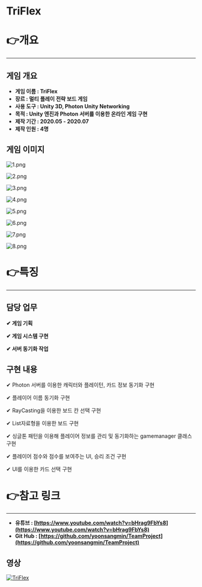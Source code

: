 # TriFlex

# 👉개요

---

## 게임 개요

- **게임 이름 : TriFlex**
- **장르 : 멀티 플레이 전략 보드 게임**
- **사용 도구 : Unity 3D, Photon Unity Networking**
- **목적 : Unity 엔진과 Photon 서버를 이용한 온라인 게임 구현**
- **제작 기간 : 2020.05 - 2020.07**
- **제작 인원 : 4명**

## 게임 이미지

![1.png](Images/1.png)

![2.png](Images/2.png)

![3.png](Images/3.png)

![4.png](Images/4.png)

![5.png](Images/5.png)

![6.png](Images/6.png)

![7.png](Images/7.png)

![8.png](Images/8.png)

# 👉특징

---

## 담당 업무

**✔ 게임 기획**

**✔ 게임 시스템 구현**

**✔ 서버 동기화 작업**

## 구현 내용

✔ Photon 서버를 이용한 캐릭터와 플레이턴, 카드 정보 동기화 구현

✔ 플레이어 이름 동기화 구현

✔ RayCasting을 이용한 보드 칸 선택 구현

✔ List자료형을 이용한 보드 구현

✔ 싱글톤 패턴을 이용해 플레이어 정보를 관리 및 동기화하는 gamemanager 클래스 구현

✔ 플레이어 점수와 점수를 보여주는 UI, 승리 조건 구현

✔ UI를 이용한 카드 선택 구현

# 👉참고 링크

---

- **유튜브 : [https://www.youtube.com/watch?v=bHrag9FbYs8](https://www.youtube.com/watch?v=bHrag9FbYs8)**
- **Git Hub : [https://github.com/yoonsangmin/TeamProject](https://github.com/yoonsangmin/TeamProject)**

## 영상

[![TriFlex](https://img.youtube.com/vi/bHrag9FbYs8/0.jpg)](https://www.youtube.com/watch?v=bHrag9FbYs8 "TriFlex")
